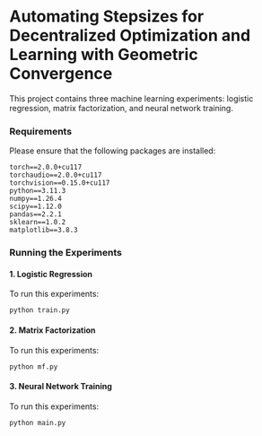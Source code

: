 # Automating Stepsizes for Decentralized Optimization and Learning with Geometric Convergence

This project contains three machine learning experiments: logistic regression, matrix factorization, and neural network training. 
### Requirements
Please ensure that the following packages are installed:
```
torch==2.0.0+cu117
torchaudio==2.0.0+cu117
torchvision==0.15.0+cu117
python==3.11.3
numpy==1.26.4
scipy==1.12.0
pandas==2.2.1
sklearn==1.0.2
matplotlib==3.8.3
```

### Running the Experiments

#### 1. Logistic Regression
To run this experiments:
```
python train.py
```

#### 2. Matrix Factorization
To run this experiments:
```
python mf.py
```

#### 3. Neural Network Training
To run this experiments:
```
python main.py
```
